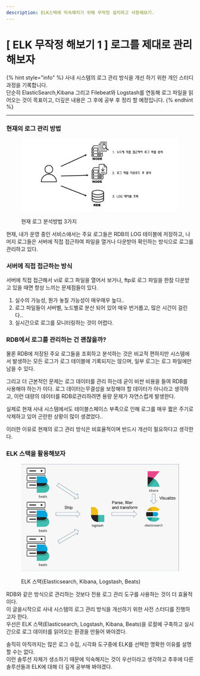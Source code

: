 ```yaml
---
description: ELK스택에 익숙해지기 위해 무작정 설치하고 사용해보기.
---
```


# \[ ELK 무작정 해보기 1 ] 로그를 제대로 관리해보자

{% hint style="info" %}
사내 시스템의 로그 관리 방식을 개선 하기 위한 개인 스터디 과정을 기록합니다.\
단순히 ElasticSearch,Kibana 그리고 Filebeat와 Logstash를 연동해 로그 파일을 읽어오는 것이 목표이고, 더깊은 내용은 그 후에 공부 후 정리 할 예정입니다.
{% endhint %}

***

### 현재의 로그 관리 방법

<figure><img src="../../.gitbook/assets/image (4).png" alt=""><figcaption><p>현재 로그 분석방법 3가지</p></figcaption></figure>



현재, 내가 운영 중인 서비스에서는 주요 로그들은 RDB의 LOG 테이블에 저장하고, 나머지 로그들은 서버에 직접 접근하여 파일을 열거나 다운받아 확인하는 방식으로 로그를 관리하고 있다.&#x20;



### 서버에 직접 접근하는 방식

서버에 직접 접근해서 vi로 로그 파일을 열어서 보거나, ftp로 로그 파일을 한참 다운받고 있을 때면 항상 느끼는 문제점들이 있다.

1. 실수의 가능성, 뭔가 놓칠 가능성이 매우매우 높다..
2. 로그 파일들이 서버별, 노드별로 분산 되어 있어 매우 번거롭고, 많은 시간이 걸린다..
3. 실시간으로 로그를 모니터링하는 것이 어렵다.

### RDB에서 로그를 관리하는 건 괜찮을까?

물론 RDB에 저장된 주요 로그들을 조회하고 분석하는 것은 비교적 편하지만 시스템에서 발생하는 모든 로그가 로그 테이블에 기록되지는 않으며, 일부 로그는 로그 파일에만 남을 수 있다.

그리고 더 근본적인 문제는 로그 데이터를 관리 하는데 굳이 비싼 비용을 들여 RDB를 사용해야 하는가 이다. 로그 데이터는무결성을 보장해야 할 데이터가 아니라고 생각하고, 이런 대량의 데이터를 RDB로관리하려면 용량 문제가 자연스럽게 발생한다.

실제로 현재 사내 시스템에서도 테이블스페이스 부족으로 인해 로그를 매우 짧은 주기로 삭제하고 있어 곤란한 상황이 많이 생겼었다..

이러한 이유로 현재의 로그 관리 방식은 비효율적이며 반드시 개선이 필요하다고 생각한다.





### ELK 스택을 활용해보자

<figure><img src="../../.gitbook/assets/image (2).png" alt=""><figcaption><p>ELK 스택(Elasticsearch, Kibana, Logstash, Beats)</p></figcaption></figure>



RDB와 같은 방식으로 관리하는 것보다 전용 로그 관리 도구를 사용하는 것이 더 효율적이다.\
이 글을시작으로 사내 시스템의 로그 관리 방식을 개선하기 위한 사전 스터디를 진행하고자 한다.\
우선은 ELK 스택(Elasticsearch, Logstash, Kibana, Beats)을 로컬에 구축하고 실시간으로 로그 데이터를 읽어오는 환경을 만들어 봐야겠다.

솔직히 아직까지는 많은 로그 수집, 시각화 도구중에 ELK를 선택한 명확한 이유를 설명 할 수는 없다.\
이런 솔루션 자체가 생소하기 때문에 익숙해지는 것이 우선이라고 생각하고 추후에 다른 솔루션들과 ELK에 대해 더 깊게 공부해 봐야겠다.
